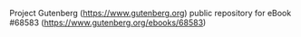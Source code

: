 Project Gutenberg (https://www.gutenberg.org) public repository for eBook #68583 (https://www.gutenberg.org/ebooks/68583)
